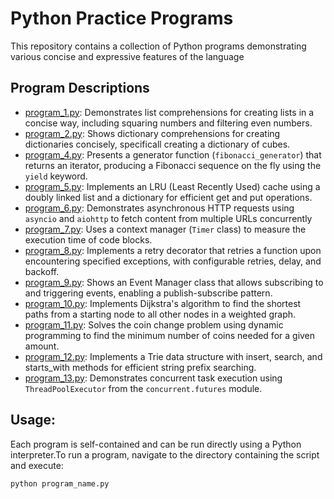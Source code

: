 # Python Practice Programs

This repository contains a collection of Python programs demonstrating various concise and expressive features of the language

## Program Descriptions

*   [program\_1.py](program_1.py): Demonstrates list comprehensions for creating lists in a concise way, including squaring numbers and filtering even numbers.
*   [program\_2.py](program_2.py): Shows dictionary comprehensions for creating dictionaries concisely, specificall creating a dictionary of cubes.
*   [program\_4.py](program_4.py): Presents a generator function (`fibonacci_generator`) that returns an iterator, producing a Fibonacci sequence on the fly using the `yield` keyword.
*   [program\_5.py](program_5.py): Implements an LRU (Least Recently Used) cache using a doubly linked list and a dictionary for efficient get and put operations.
*   [program\_6.py](program_6.py): Demonstrates asynchronous HTTP requests using `asyncio` and `aiohttp` to fetch content from multiple URLs concurrently
*   [program\_7.py](program_7.py): Uses a context manager (`Timer` class) to measure the execution time of code blocks.
*   [program\_8.py](program_8.py): Implements a retry decorator that retries a function upon encountering specified exceptions, with configurable retries, delay, and backoff.
*   [program\_9.py](program_9.py): Shows an Event Manager class that allows subscribing to and triggering events, enabling a publish-subscribe pattern.
*   [program\_10.py](program_10.py): Implements Dijkstra's algorithm to find the shortest paths from a starting node to all other nodes in a weighted graph.
*   [program\_11.py](program_11.py): Solves the coin change problem using dynamic programming to find the minimum number of coins needed for a given amount.
*   [program\_12.py](program_12.py): Implements a Trie data structure with insert, search, and starts\_with methods for efficient string prefix searching.
*   [program\_13.py](program_13.py): Demonstrates concurrent task execution using `ThreadPoolExecutor` from the `concurrent.futures` module.

## Usage:

Each program is self-contained and can be run directly using a Python interpreter.To run a program, navigate to the directory containing the script and execute:

```bash
python program_name.py
